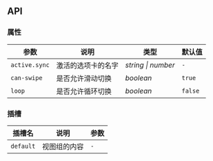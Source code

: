 ## API

### 属性

| 参数 | 说明 | 类型 | 默认值 | 
| --- | --- | --- | --- | 
| `active.sync` | 激活的选项卡的名字 | _string \| number_ | `-` |
| `can-swipe` | 是否允许滑动切换 | _boolean_ | `true` |
| `loop` | 是否允许循环切换 | _boolean_ | `false` |

### 插槽

| 插槽名 | 说明 | 参数 |
| --- | --- | --- |
| `default` | 视图组的内容 | `-` |